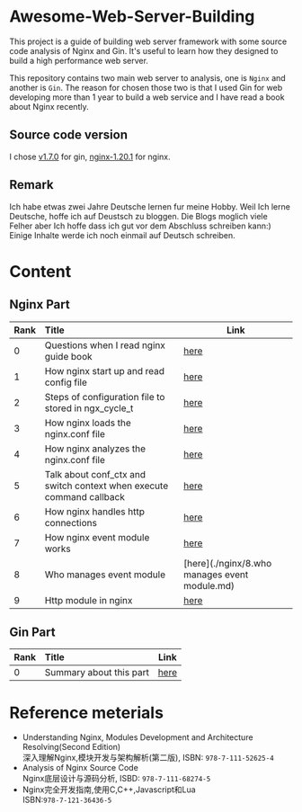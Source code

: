 # Awesome-Web-Server-Building
This project is a guide of building web server framework with some source code analysis of Nginx and Gin. It's useful to learn  how they designed to build a high performance web server.   

This repository contains two main web server to analysis, one is `Nginx` and another is `Gin`. The reason for chosen those two is that I used Gin for web developing more than 1 year to build a web service and I have read a book about Nginx recently. 


## Source code version 
I chose [v1.7.0](https://github.com/gin-gonic/gin/tree/v1.7.0) for gin, [nginx-1.20.1](https://github.com/nginx/nginx/tree/release-1.21.1) for nginx. 

## Remark
Ich habe etwas zwei Jahre Deutsche lernen fur meine Hobby. Weil Ich lerne Deutsche, hoffe ich auf Deustsch zu bloggen. Die Blogs moglich viele Felher aber Ich hoffe dass ich gut vor dem Abschluss schreiben kann:)  
Einige Inhalte werde ich noch einmail auf Deutsch schreiben.

# Content
## Nginx Part
|Rank|Title|Link|
|--|:--|--|
|0|Questions when I read nginx guide book|[here](./nginx/0.question.md)|
|1|How nginx start up and read config file|[here](./nginx/1.init-and-read-conf.md)|
|2|Steps of configuration file to stored in ngx_cycle_t|[here](./nginx/2.step-of-config-stored.md)|
|3|How nginx loads the nginx.conf file|[here](./nginx/3.load-nginx-conf-file.md)|
|4|How nginx analyzes the nginx.conf file|[here](./nginx/4.nginx-analyzes-conf-file.md)|
|5|Talk about conf_ctx and switch context when execute command callback|[here](./nginx/5.context-switch-when-call-cmd-callback.md)|
|6|How nginx handles http connections|[here](./nginx/6.how-nginx-deal-connection.md)|
|7|How nginx event module works|[here](./nginx/7.how-nginx-event-module-works.md)|
|8|Who manages event module|[here](./nginx/8.who manages event module.md)|
|9|Http module in nginx|[here](./nginx/9.http-module-in-nginx.md)|


## Gin Part
|Rank|Title|Link|
|--|:--|--|
|0|Summary about this part|[here](./gin/0.summary.md)|



 # Reference meterials
- Understanding Nginx, Modules Development and Architecture Resolving(Second Edition)  
深入理解Nginx,模块开发与架构解析(第二版), ISBN: `978-7-111-52625-4`  
- Analysis of Nginx Source Code  
Nginx底层设计与源码分析, ISBD: `978-7-111-68274-5`  
- Nginx完全开发指南,使用C,C++,Javascript和Lua  
ISBN:`978-7-121-36436-5`  


